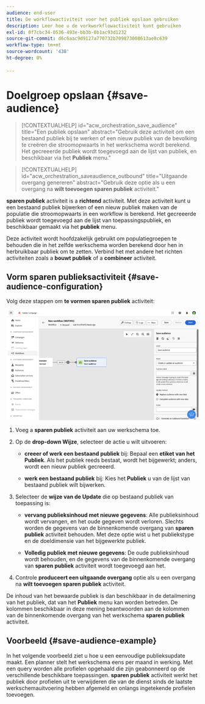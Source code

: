 ```yaml
---
audience: end-user
title: De workflowactiviteit voor het publiek opslaan gebruiken
description: Leer hoe u de vorkworkflowactiviteit kunt gebruiken
exl-id: 0f7cbc34-0536-493e-bb3b-0b1ac93d1232
source-git-commit: d6c6aac9d9127a770732b709873008613ae8c639
workflow-type: tm+mt
source-wordcount: '438'
ht-degree: 0%

---
```


# Doelgroep opslaan {#save-audience}

>[!CONTEXTUALHELP]
>id="acw_orchestration_save_audience"
>title="Een publiek opslaan"
>abstract="Gebruik deze activiteit om een bestaand publiek bij te werken of een nieuw publiek van de bevolking te creëren die stroomopwaarts in het werkschema wordt berekend. Het gecreeerde publiek wordt toegevoegd aan de lijst van publiek, en beschikbaar via het **Publiek** menu."

>[!CONTEXTUALHELP]
>id="acw_orchestration_saveaudience_outbound"
>title="Uitgaande overgang genereren"
>abstract="Gebruik deze optie als u een overgang na **wilt toevoegen sparen publiek** activiteit."

**sparen publiek** activiteit is a **richtend** activiteit. Met deze activiteit kunt u een bestaand publiek bijwerken of een nieuw publiek maken van de populatie die stroomopwaarts in een workflow is berekend. Het gecreeerde publiek wordt toegevoegd aan de lijst van toepassingspubliek, en beschikbaar gemaakt via het **publiek** menu.

Deze activiteit wordt hoofdzakelijk gebruikt om populatiegroepen te behouden die in het zelfde werkschema worden berekend door hen in herbruikbaar publiek om te zetten. Verbind het met andere het richten activiteiten zoals a **bouwt publiek** of a **combineer** activiteit.

## Vorm sparen publieksactiviteit {#save-audience-configuration}

Volg deze stappen om **te vormen sparen publiek** activiteit:

![ Beschrijving: De configuratie van het werkschema voor sparen publieksactiviteit ](../assets/workflow-save-audience.png)

1. Voeg a **sparen publiek** activiteit aan uw werkschema toe.

1. Op de **drop-down Wijze**, selecteer de actie u wilt uitvoeren:

   * **creeer of werk een bestaand publiek** bij: Bepaal een **etiket van het Publiek**. Als het publiek reeds bestaat, wordt het bijgewerkt; anders, wordt een nieuw publiek gecreeerd.

   * **werk een bestaand publiek** bij: Kies het **Publiek** u van de lijst van bestaand publiek wilt bijwerken.

1. Selecteer de **wijze van de Update** die op bestaand publiek van toepassing is:

   * **vervang publieksinhoud met nieuwe gegevens**: Alle publieksinhoud wordt vervangen, en het oude gegeven wordt verloren. Slechts worden de gegevens van de binnenkomende overgang van **sparen publiek** activiteit behouden. Met deze optie wist u het publiekstype en de doeldimensie van het bijgewerkte publiek.

   * **Volledig publiek met nieuwe gegevens**: De oude publieksinhoud wordt behouden, en de gegevens van de binnenkomende overgang van **sparen publiek** activiteit wordt toegevoegd aan het.

1. Controle **produceert een uitgaande overgang** optie als u een overgang na **wilt toevoegen sparen publiek** activiteit.

De inhoud van het bewaarde publiek is dan beschikbaar in de detailmening van het publiek, dat van het **Publiek** menu kan worden betreden. De kolommen beschikbaar in deze mening beantwoorden aan de kolommen van de binnenkomende overgang van het werkschema **sparen publiek** activiteit.

## Voorbeeld {#save-audience-example}

In het volgende voorbeeld ziet u hoe u een eenvoudige publieksupdate maakt. Een planner stelt het werkschema eens per maand in werking. Met een query worden alle profielen opgehaald die zijn geabonneerd op de verschillende beschikbare toepassingen. **sparen publiek** activiteit werkt het publiek door profielen uit te verwijderen die van de dienst sinds de laatste werkschemauitvoering hebben afgemeld en onlangs ingetekende profielen toevoegen.